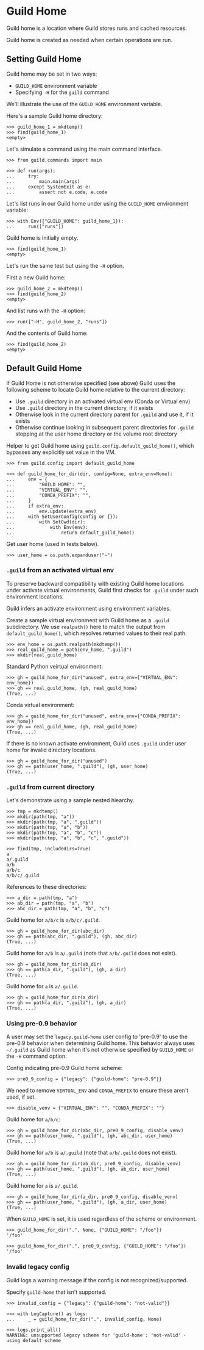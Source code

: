 # Guild Home

Guild home is a location where Guild stores runs and cached resources.

Guild home is created as needed when certain operations are run.

## Setting Guild Home

Guild home may be set in two ways:

- `GUILD_HOME` environment variable
- Specifying `-H` for the `guild` command

We'll illustrate the use of the `GUILD_HOME` environment variable.

Here's a sample Guild home directory:

    >>> guild_home_1 = mkdtemp()
    >>> find(guild_home_1)
    <empty>

Let's simulate a command using the main command interface.

    >>> from guild.commands import main

    >>> def run(args):
    ...     try:
    ...         main.main(args)
    ...     except SystemExit as e:
    ...         assert not e.code, e.code

Let's list runs in our Guild home under using the `GUILD_HOME`
environment variable:

    >>> with Env({"GUILD_HOME": guild_home_1}):
    ...     run(["runs"])

Guild home is initially empty.

    >>> find(guild_home_1)
    <empty>

Let's run the same test but using the `-H` option.

First a new Guild home:

    >>> guild_home_2 = mkdtemp()
    >>> find(guild_home_2)
    <empty>

And list runs with the `-H` option:

    >>> run(["-H", guild_home_2, "runs"])

And the contents of Guild home:

    >>> find(guild_home_2)
    <empty>

## Default Guild Home

If Guild Home is not otherwise specified (see above) Guild uses the
following scheme to locate Guild home relative to the current
directory:

- Use `.guild` directory in an activated virtual env (Conda or Virtual
  env)
- Use `.guild` directory in the current directory, if it exists
- Otherwise look in the current directory parent for `.guild` and use
  it, if it exists
- Otherwise continue looking in subsequent parent directories for
  `.guild` stopping at the user home directory or the volume root
  directory

Helper to get Guild home using `guild.config.default_guild_home()`,
which bypasses any explicitly set value in the VM.

    >>> from guild.config import default_guild_home

    >>> def guild_home_for_dir(dir, config=None, extra_env=None):
    ...     env = {
    ...         "GUILD_HOME": "",
    ...         "VIRTUAL_ENV": "",
    ...         "CONDA_PREFIX": "",
    ...     }
    ...     if extra_env:
    ...         env.update(extra_env)
    ...     with SetUserConfig(config or {}):
    ...         with SetCwd(dir):
    ...             with Env(env):
    ...                 return default_guild_home()

Get user home (used in tests below).

    >>> user_home = os.path.expanduser("~")

### `.guild` from an activated virtual env

To preserve backward compatibility with existing Guild home locations
under activate virtual environments, Guild first checks for `.guild`
under such environment locations.

Guild infers an activate environment using environment variables.

Create a sample virtual environment with Guild home as a `.guild`
subdirectory. We use `realpath()` here to match the output from
`default_guild_home()`, which resolves returned values to their real
path.

    >>> env_home = os.path.realpath(mkdtemp())
    >>> real_guild_home = path(env_home, ".guild")
    >>> mkdir(real_guild_home)

Standard Python veirtual environment:

    >>> gh = guild_home_for_dir("unused", extra_env={"VIRTUAL_ENV": env_home})
    >>> gh == real_guild_home, (gh, real_guild_home)
    (True, ...)

Conda virtual environment:

    >>> gh = guild_home_for_dir("unused", extra_env={"CONDA_PREFIX": env_home})
    >>> gh == real_guild_home, (gh, real_guild_home)
    (True, ...)

If there is no known activate environment, Guild uses `.guild` under
user home for invalid directory locations.

    >>> gh = guild_home_for_dir("unused")
    >>> gh == path(user_home, ".guild"), (gh, user_home)
    (True, ...)

### `.guild` from current directory

Let's demonstrate using a sample nested hiearchy.

    >>> tmp = mkdtemp()
    >>> mkdir(path(tmp, "a"))
    >>> mkdir(path(tmp, "a", ".guild"))
    >>> mkdir(path(tmp, "a", "b"))
    >>> mkdir(path(tmp, "a", "b", "c"))
    >>> mkdir(path(tmp, "a", "b", "c", ".guild"))

    >>> find(tmp, includedirs=True)
    a
    a/.guild
    a/b
    a/b/c
    a/b/c/.guild

References to these directories:

    >>> a_dir = path(tmp, "a")
    >>> ab_dir = path(tmp, "a", "b")
    >>> abc_dir = path(tmp, "a", "b", "c")

Guild home for `a/b/c` is `a/b/c/.guild`.

    >>> gh = guild_home_for_dir(abc_dir)
    >>> gh == path(abc_dir, ".guild"), (gh, abc_dir)
    (True, ...)

Guild home for `a/b` is `a/.guild` (note that `a/b/.guild` does not
exist).

    >>> gh = guild_home_for_dir(ab_dir)
    >>> gh == path(a_dir, ".guild"), (gh, a_dir)
    (True, ...)

Guild home for `a` is `a/.guild`.

    >>> gh = guild_home_for_dir(a_dir)
    >>> gh == path(a_dir, ".guild"), (gh, a_dir)
    (True, ...)

### Using pre-0.9 behavior

A user may set the `legacy.guild-home` user config to 'pre-0.9' to use
the pre-0.9 behavior when determining Guild home. This behavior always
uses `~/.guild` as Guild home when it's not otherwise specified by
`GUILD_HOME` or the `-H` command option.

Config indicating pre-0.9 Guild home scheme:

    >>> pre0_9_config = {"legacy": {"guild-home": "pre-0.9"}}

We need to remove `VIRTUAL_ENV` and `CONDA_PREFIX` to ensure these
aren't used, if set.

    >>> disable_venv = {"VIRTUAL_ENV": "", "CONDA_PREFIX": ""}

Guild home for `a/b/c`:

    >>> gh = guild_home_for_dir(abc_dir, pre0_9_config, disable_venv)
    >>> gh == path(user_home, ".guild"), (gh, abc_dir, user_home)
    (True, ...)

Guild home for `a/b` is `a/.guild` (note that `a/b/.guild` does not
exist).

    >>> gh = guild_home_for_dir(ab_dir, pre0_9_config, disable_venv)
    >>> gh == path(user_home, ".guild"), (gh, ab_dir, user_home)
    (True, ...)

Guild home for `a` is `a/.guild`.

    >>> gh = guild_home_for_dir(a_dir, pre0_9_config, disable_venv)
    >>> gh == path(user_home, ".guild"), (gh, a_dir, user_home)
    (True, ...)

When `GUILD_HOME` is set, it is used regardless of the scheme or
environment.

    >>> guild_home_for_dir(".", None, {"GUILD_HOME": "/foo"})
    '/foo'

    >>> guild_home_for_dir(".", pre0_9_config, {"GUILD_HOME": "/foo"})
    '/foo'

### Invalid legacy config

Guild logs a warning message if the config is not recognized/supported.

Specify `guild-home` that isn't supported.

    >>> invalid_config = {"legacy": {"guild-home": "not-valid"}}

    >>> with LogCapture() as logs:
    ...     _ = guild_home_for_dir(".", invalid_config, None)

    >>> logs.print_all()
    WARNING: unsupported legacy scheme for 'guild-home': 'not-valid' -
    using default scheme
